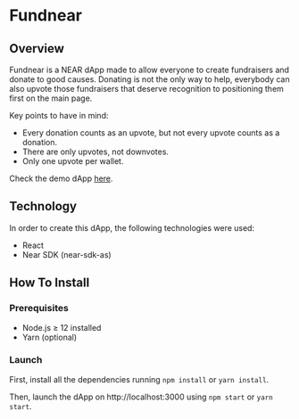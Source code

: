 # Fundnear

## Overview
Fundnear is a NEAR dApp made to allow everyone to create fundraisers and donate to good causes. Donating is not the only way to help, everybody can also upvote those fundraisers that deserve recognition to positioning them first on the main page.

Key points to have in mind:
- Every donation counts as an upvote, but not every upvote counts as a donation.
- There are only upvotes, not downvotes.
- Only one upvote per wallet. 

Check the demo dApp [here](https://pestanadiego.github.io/near-fundraiser/).

## Technology
In order to create this dApp, the following technologies were used:
- React
- Near SDK (near-sdk-as)

## How To Install
### Prerequisites
- Node.js ≥ 12 installed
- Yarn (optional)

### Launch
First, install all the dependencies running `npm install` or `yarn install`.

Then, launch the dApp on http://localhost:3000 using `npm start` or `yarn start`.
